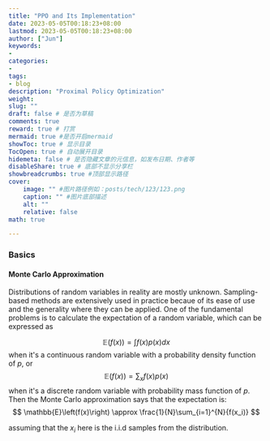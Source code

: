 ```yaml
---
title: "PPO and Its Implementation"
date: 2023-05-05T00:18:23+08:00
lastmod: 2023-05-05T00:18:23+08:00
author: ["Jun"]
keywords: 
- 
categories: 
- 
tags: 
- blog
description: "Proximal Policy Optimization"
weight:
slug: ""
draft: false # 是否为草稿
comments: true
reward: true # 打赏
mermaid: true #是否开启mermaid
showToc: true # 显示目录
TocOpen: true # 自动展开目录
hidemeta: false # 是否隐藏文章的元信息，如发布日期、作者等
disableShare: true # 底部不显示分享栏
showbreadcrumbs: true #顶部显示路径
cover:
    image: "" #图片路径例如：posts/tech/123/123.png
    caption: "" #图片底部描述
    alt: ""
    relative: false
math: true

---
```


### Basics

#### Monte Carlo Approximation
Distributions of random variables in reality are mostly unknown. Sampling-based methods are extensively used in practice becaue of its ease of use and the generality where they can be applied. One of the fundamental problems is to calculate the expectation of a random variable, which can be expressed as 

$$
\mathbb{E}\left(f(x)\right) = \int{f(x)p(x)} dx
$$
when it's a continuous random variable with a probability density function of $p$, or 
$$
\mathbb{E}\left(f(x)\right) = \sum_x{f(x)p(x)}
$$
when it's a discrete random variable with probability mass function of $p$.
Then the Monte Carlo approximation says that the expectation is:
$$
\mathbb{E}\left(f(x)\right) \approx \frac{1}{N}\sum_{i=1}^{N}{f(x_i)}
$$

assuming that the $x_i$ here is the i.i.d samples from the distribution.